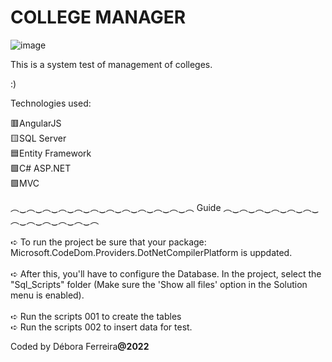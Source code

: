 # COLLEGE MANAGER
![image](https://user-images.githubusercontent.com/79454375/155453765-62772e6b-1b6d-4fb3-b1ce-9d536c22995d.png)

This is a system test of management of colleges.

:)



Technologies used:

🟥AngularJS 
<br>
🟨SQL Server
<br>
🟦Entity Framework
<br>
🟩C# ASP.NET
<br>
🟪MVC
<br>

︵‿︵‿︵‿︵‿︵‿︵‿︵‿︵‿︵‿︵‿︵‿︵    Guide    ︵‿︵‿︵‿︵‿︵‿︵‿︵‿︵‿︵‿︵‿︵‿︵   <br>
<br>
➪ To run the project be sure that your package: Microsoft.CodeDom.Providers.DotNetCompilerPlatform is uppdated.
<br> <br>
➪ After this, you'll have to configure the Database. In the project, select the "Sql_Scripts" folder (Make sure the 'Show all files' option in the Solution menu is enabled).<br><br>
➪ Run the scripts 001 to create the tables <br>
➪ Run the scripts 002 to insert data for test.


Coded by Débora Ferreira<b>@2022<b>
